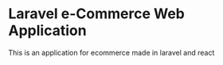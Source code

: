 # Laravel e-Commerce Web Application
 This is an application for ecommerce made in laravel and react

